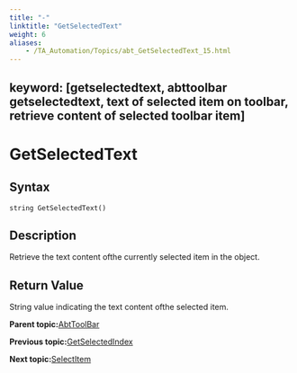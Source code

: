 ```yaml
--- 
title: "-"
linktitle: "GetSelectedText"
weight: 6
aliases: 
    - /TA_Automation/Topics/abt_GetSelectedText_15.html
---
```

keyword: [getselectedtext, abttoolbar getselectedtext, text of selected item on toolbar, retrieve content of selected toolbar item]
---

# GetSelectedText

## Syntax

`string GetSelectedText()`

## Description

Retrieve the text content ofthe currently selected item in the object.

## Return Value

String value indicating the text content ofthe selected item.

**Parent topic:**[AbtToolBar](/TA_Automation/Topics/abt_AbtToolBar.html)

**Previous topic:**[GetSelectedIndex](/TA_Automation/Topics/abt_GetSelectedIndex_15.html)

**Next topic:**[SelectItem](/TA_Automation/Topics/abt_SelectItem_15.html)

